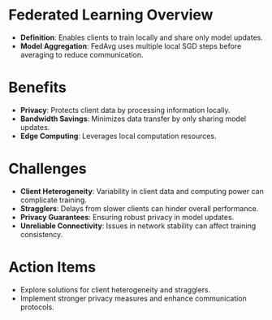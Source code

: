 # Federated Learning Overview

- **Definition**: Enables clients to train locally and share only model updates.
- **Model Aggregation**: FedAvg uses multiple local SGD steps before averaging to reduce communication.

# Benefits

- **Privacy**: Protects client data by processing information locally.
- **Bandwidth Savings**: Minimizes data transfer by only sharing model updates.
- **Edge Computing**: Leverages local computation resources.

# Challenges

- **Client Heterogeneity**: Variability in client data and computing power can complicate training.
- **Stragglers**: Delays from slower clients can hinder overall performance.
- **Privacy Guarantees**: Ensuring robust privacy in model updates.
- **Unreliable Connectivity**: Issues in network stability can affect training consistency.

# Action Items

- Explore solutions for client heterogeneity and stragglers.
- Implement stronger privacy measures and enhance communication protocols.